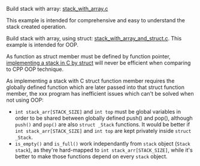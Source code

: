 Build stack with array: [stack_with_array.c](stack_with_array.c)

This example is intended for comprehensive and easy to understand the stack created operation.

Build stack with array, using struct: [stack_with_array_and_struct.c](stack_with_array_and_struct.c). This example is intended for OOP.

As function as struct member must be defined by function pointer, [implementing a stack in C by struct](stack_with_array_and_struct.c) will never be efficient when comparing to CPP OOP technique.

As implementing a stack with C struct function member requires the globally defined function which are later passed into that struct function member, the xxx program has inefficient issues which can't be solved when not using OOP:

* ``int stack_arr[STACK_SIZE]`` and ``int top`` must be global variables in order to be shared between globally defined push() and pop(), although ``push()`` and ``pop()`` are also ``struct _Stack`` functions. It would be better if ``int stack_arr[STACK_SIZE]`` and ``int top`` are kept privately inside ``struct _Stack``.
* ``is_empty()`` and ``is_full()`` work independantly from ``stack`` object (``Stack stack``), as they're hard-mapped to ``int stack_arr[STACK_SIZE]``, while it's better to make those functions depend on every ``stack`` object.
